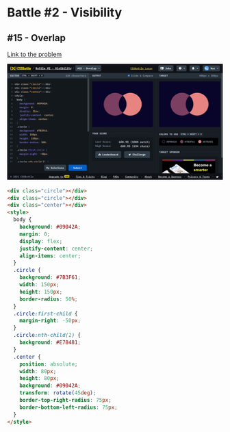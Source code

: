 # Battle #2 - Visibility

## #15 - Overlap

[Link to the problem](https://cssbattle.dev/play/15)

![result](./images/15-overlap.png)

```html
<div class="circle"></div>
<div class="circle"></div>
<div class="center"></div>
<style>
  body {
    background: #09042A;
    margin: 0;
    display: flex;
    justify-content: center;
    align-items: center;
  }
  .circle {
    background: #7B3F61;
    width: 150px;
    height: 150px;
    border-radius: 50%;
  }
  .circle:first-child {
    margin-right: -50px;
  }
  .circle:nth-child(2) {
    background: #E78481;
  }
  .center {
    position: absolute;
    width: 80px;
    height: 80px;
    background: #09042A;
    transform: rotate(45deg);
    border-top-right-radius: 75px;
    border-bottom-left-radius: 75px;
  }
</style>
```